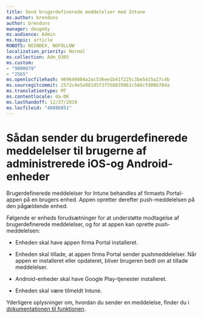 ```yaml
---
title: Send brugerdefinerede meddelelser med Intune
ms.author: brenduns
author: brenduns
manager: dougeby
ms.audience: Admin
ms.topic: article
ROBOTS: NOINDEX, NOFOLLOW
localization_priority: Normal
ms.collection: Adm_O365
ms.custom:
- "9000679"
- "2565"
ms.openlocfilehash: 969649084a2ac536ee1b41f225c3be5415a27c4b
ms.sourcegitcommit: 2572c4e5a981d5f3f556835061c568cfd08b78da
ms.translationtype: MT
ms.contentlocale: da-DK
ms.lasthandoff: 12/27/2019
ms.locfileid: "40886851"
---
```

# <a name="how-to-send-custom-notifications-to-the-users-of-managed-ios-and-android-devices"></a>Sådan sender du brugerdefinerede meddelelser til brugerne af administrerede iOS-og Android-enheder

Brugerdefinerede meddelelser for Intune behandles af firmaets Portal-appen på en brugers enhed. Appen opretter derefter push-meddelelsen på den pågældende enhed.

Følgende er enheds forudsætninger for at understøtte modtagelse af brugerdefinerede meddelelser, og for at appen kan oprette push-meddelelsen:

- Enheden skal have appen firma Portal installeret.  

- Enheden skal tillade, at appen firma Portal sender pushmeddelelser. Når appen er installeret eller opdateret, bliver brugeren bedt om at tillade meddelelser.

- Android-enheder skal have Google Play-tjenester installeret.

- Enheden skal være tilmeldt Intune.

Yderligere oplysninger om, hvordan du sender en meddelelse, finder du i [dokumentationen til funktionen](https://docs.microsoft.com/intune/custom-notifications).
